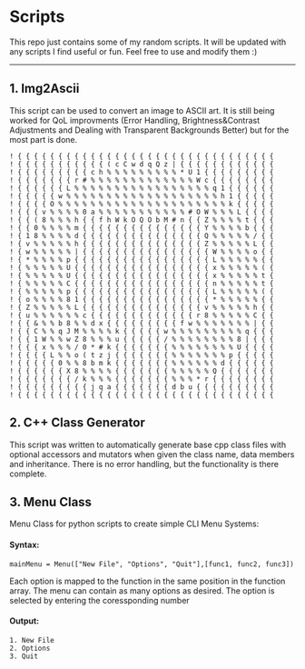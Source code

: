 # Scripts
This repo just contains some of my random scripts.
It will be updated with any scripts I find useful or fun.
Feel free to use and modify them :)

---

## 1. Img2Ascii ##
This script can be used to convert an image to ASCII art. It is still being worked for QoL improvments (Error Handling, Brightness&Contrast Adjustments and Dealing with Transparent Backgrounds Better) but for the most part is done.

```  ! ! ! ! ! ! ! ! ! ! ! ! ! ! ! ! ! ! ! ! ! ! ! ! ! ! ! ! ! ! ! ! 
! { { { { { { { { { { { { { { { { { { { { { { { { { { { { { { { { 
! { { { { { { { { { { { ( c C w d q Q z | { { { { { { { { { { { { 
! { { { { { { { { { c h % % % % % % % % % * U 1 { { { { { { { { { 
! { { { { { { { r # % % % % % % % % % % % % % W c { { { { { { { { 
! { { { { { { L % % % % % % % % % % % % % % % % % q 1 { { { { { { 
! { { { { { w % % % % % % % % % % % % % % % % % % % h 1 { { { { { 
! { { { { O % % % % % % % % % % % % % % % % % % % % % k { { { { { 
! { { { v % % % % 0 a % % % % % % % % % % % # O W % % % L { { { { 
! { { ( 8 % % % h { { f h W k O Q O b M # n { { Z % % % % t { { { 
! { { 0 % % % % m { { { { { { { { { { { { { { { Y % % % % b { { { 
! { 1 8 % % % % d { { { { { { { { { { { { { { { Q % % % % % / { { 
! { v % % % % % h { { { { { { { { { { { { { { { Z % % % % % L { { 
! { w % % % % % | { { { { { { { { { { { { { { { { W % % % % o { { 
! { * % % % % p { { { { { { { { { { { { { { { { { L % % % % % { { 
! { % % % % % U { { { { { { { { { { { { { { { { { x % % % % % ( { 
! { % % % % % U { { { { { { { { { { { { { { { { { x % % % % % t { 
! { % % % % % C { { { { { { { { { { { { { { { { { n % % % % % t { 
! { % % % % % p { { { { { { { { { { { { { { { { { L % % % % % ( { 
! { o % % % % 8 1 { { { { { { { { { { { { { { { { * % % % % % { { 
! { Z % % % % % L { { { { { { { { { { { { { { { v % % % % % h { { 
! { u % % % % % % c { { { { { { { { { { { { { r 8 % % % % % C { { 
! { { & % % b 8 % % d x { { { { { { { { { f w % % % % % % % | { { 
! { { C % % q J M % % % % k { { { { { w % % % % % % % % % q { { { 
! { { 1 W % % w Z 8 % % % u { { { { { / % % % % % % % % 8 | { { { 
! { { { x % % % / 0 * # k { { { { { { { % % % % % % % % U { { { { 
! { { { { L % % o ( t z j { { { { { { { % % % % % % % p { { { { { 
! { { { { { 0 % % 8 b m k { { { { { { { % % % % % % d { { { { { { 
! { { { { { { X 8 % % % % { { { { { { { % % % % % Q { { { { { { { 
! { { { { { { { / k % % % { { { { { { { % % % * r { { { { { { { { 
! { { { { { { { { { j q a { { { { { { { d b u { { { { { { { { { { 
! { { { { { { { { { { { { { { { { { { { { { { { { { { { { { { { { 
```


## 2. C++ Class Generator ##
This script was written to automatically generate base cpp class files with optional accessors and mutators when given the class name, data members and inheritance. There is no error handling, but the functionality is there complete.

## 3. Menu Class ##
Menu Class for python scripts to create simple CLI Menu Systems:
#### Syntax: ####
``` 
mainMenu = Menu(["New File", "Options", "Quit"],[func1, func2, func3])
```
Each option is mapped to the function in the same position in the function array. The menu can contain as many options as desired. The option is selected by entering the coressponding number

#### Output: ####
```
1. New File
2. Options
3. Quit
```
